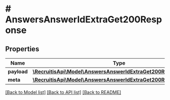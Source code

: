 # # AnswersAnswerIdExtraGet200Response

## Properties

Name | Type | Description | Notes
------------ | ------------- | ------------- | -------------
**payload** | [**\RecruitisApi\Model\AnswersAnswerIdExtraGet200ResponsePayload**](AnswersAnswerIdExtraGet200ResponsePayload.md) |  | [optional]
**meta** | [**\RecruitisApi\Model\AnswersAnswerIdExtraGet200ResponseMeta**](AnswersAnswerIdExtraGet200ResponseMeta.md) |  | [optional]

[[Back to Model list]](../../README.md#models) [[Back to API list]](../../README.md#endpoints) [[Back to README]](../../README.md)
